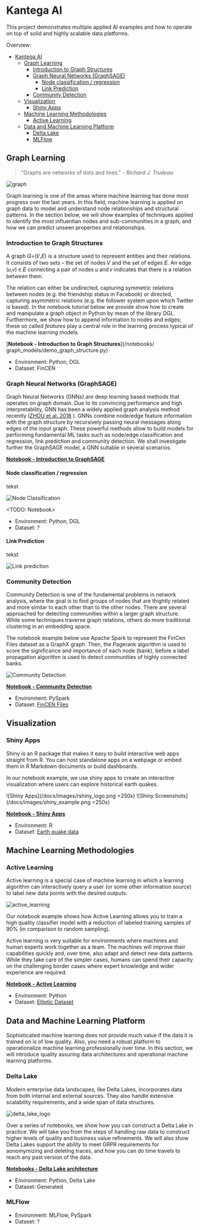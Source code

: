 # Kantega AI

This project demonstrates multiple applied AI examples and how to operate on top of solid and highly scalable data platforms.

Overview:

- [Kantega AI](#kantega-ai)
  - [Graph Learning](#graph-learning)
    - [Introduction to Graph Structures](#introduction-to-graph-structures)
    - [Graph Neural Networks (GraphSAGE)](#graph-neural-networks-graphsage)
      - [Node classification / regression](#node-classification--regression)
      - [Link Prediction](#link-prediction)
    - [Community Detection](#community-detection)
  - [Visualization](#visualization)
    - [Shiny Apps](#shiny-apps)
  - [Machine Learning Methodologies](#machine-learning-methodologies)
    - [Active Learning](#active-learning)
  - [Data and Machine Learning Platform](#data-and-machine-learning-platform)
    - [Delta Lake](#delta-lake)
    - [MLFlow](#mlflow)

## Graph Learning

>"Graphs are networks of dots and lines."
*- Richard J. Trudeau*

![graph](images/graph.png)

Graph learning is one of the areas where machine learning has done most progress over the last years. In this field, machine learning is applied on graph data to model and understand node relationships and structural patterns. In the section below, we will show examples of techniques applied to identify the most influentian nodes and sub-communities in a graph, and how we can predict unseen properties and relationships.

### Introduction to Graph Structures

A graph 𝐺=(𝑉,𝐸) is a structure used to represent entities and their relations. It consists of two sets – the set of nodes 𝑉 and the set of edges 𝐸. An edge (𝑢,𝑣) ∈ 𝐸  connecting a pair of nodes 𝑢 and 𝑣 indicates that there is a relation between them.

The relation can either be undirected, capturing symmetric relations between nodes (e.g. the friendship status in Facebook) or directed, capturing asymmetric relations (e.g. the follower system upon which Twitter is based).
In the notebook tutorial below we provide show how to create and manipulate a graph object in Python by mean of the library _DGL_. Furthermore, we show how to append information to nodes and edges; these so called _features_ play a central role in the learning process typical of the machine learning models.

[**Notebook - Introduction to Graph Structures**](/notebooks/
graph_models/demo_graph_structure.py)

- Environment: Python, DGL
- Dataset: FinCEN

### Graph Neural Networks (GraphSAGE)

Graph Neural Networks (GNNs) are deep learning based methods that operates on graph domain. Due to its convincing performance and high interpretability, GNN has been a widely applied graph analysis method recently ([ZHOU et al. 2018](https://arxiv.org/pdf/1812.08434.pdf) ). GNNs combine node/edge feature information with the graph structure by recursively passing neural messages along edges of the input graph.
These powerful methods allow to build models for performing fundamental ML tasks such  as node/edge classification and regression, link prediction and community detection. We shall investigate further the GraphSAGE model, a GNN suitable in several scenarios.

[**Notebook - Introduction to GraphSAGE**](/docs/theory_docs/graphsage_theory.md)

#### Node classification / regression

<!--TODO: Short description and motivation-->

tekst

![Node Classification](images/node_classification.png)

<TODO: Notebook>

- Environment: Python, DGL
- Dataset: ?

#### Link Prediction

<!--TODO: Short description and motivation-->

tekst

![Link prediction](images/link_prediction.png)

### Community Detection

Community Detection is one of the fundamental problems in network analysis, where the goal is to find groups of nodes that are thightly related and more similar to each other than to the other nodes.
There are several approached for detecting communities within a larger graph structure. While some techniques traverse graph relations, others do more traditional clustering in an embedding space.

The notebook example below use Apache Spark to represent the FinCen Files dataset as a GraphX graph. Then, the Pagerank algorithm is used to score the significance and importance of each node (bank), before a label propagation algorithm is used to detect communities of highly connected banks.

![Community Detection](images/community_detection.png)

[**Notebook - Community Detection**](/notebooks/graph_models/community_detection.py)

- Environment: PySpark
- Dataset: [FinCEN Files](https://www.icij.org/investigations/fincen-files/explore-the-fincen-files-data/)

## Visualization

<!--TODO: Short description and motivation-->

### Shiny Apps

Shiny is an R package that makes it easy to build interactive web apps straight from R. You can host standalone apps on a webpage or embed them in R Markdown documents or build dashboards.

In our notebook example, we use shiny apps to create an interactive visualization where users can explore historical earth quakes.

![Shiny Apps](/docs/images/rshiny_logo.png =250x)
![Shiny Screenshots](/docs/images/shiny_example.png =250x)

[**Notebook - Shiny Apps**](/notebooks/shiny/shiny_example.r)

- Environment: R
- Dataset: [Earth quake data](https://stat.ethz.ch/R-manual/R-devel/library/datasets/html/quakes.html)

## Machine Learning Methodologies

### Active Learning

Active learning is a special case of machine learning in which a learning algorithm can interactively query a user (or some other information source) to label new data points with the desired outputs.

![active_learning](images/active_learning.png)

Our notebook example shows how Active Learning allows you to train a high quality classifier model with a reduction of labeled training samples of 90% (in comparison to random sampling).

Active learning is very suitable for environments where machines and human experts work together as a team. The machines will improve their capabilities quickly and, over time, also adapt and detect new data patterns.
While they take care of the simpler cases, humans can spend their capacity on the challenging border cases where expert knowledge and wider experience are required.

[**Notebook - Active Learning**](/notebooks/elliptic/active_learning_elliptic_shap.py)

- Environment: Python
- Dataset: [Elliptic Dataset](https://www.kaggle.com/ellipticco/elliptic-data-set)

## Data and Machine Learning Platform

Sophisticated machine learning does not provide much value if the data it is trained on is of low quality. Also, you need a robust platform to operationalize machine learning professionally over time. In this section, we will introduce quality assuring data architectures and operational machine learning platforms.

### Delta Lake

Modern enterprise data landscapes, like Delta Lakes, incorporates data from both internal and external sources. They also handle extensive scalability requirements, and a wide span of data structures.

![delta_lake_logo](images/delta_lake_logos.png)

Over a series of notebooks, we show how you can construct a Delta Lake in practice. We will take you from the steps of handling raw data to construct higher levels of quality and business value refinements. We will also show Delta Lakes support the ability to meet GRPR requirements for aonomymizing and deleting traces, and how you can do time travels to reach any past version of the data.

[**Notebooks - Delta Lake architecture**](delta_lake.md)

- Environment: Python, Delta Lake
- Dataset: Generated

### MLFlow
<!---TODO: Short description and motivation-->
<!---TODO: One md-file or notebook uniting the set of notebooks related to MLFlow-->

- Environment: MLFlow, PySpark
- Dataset: ?
